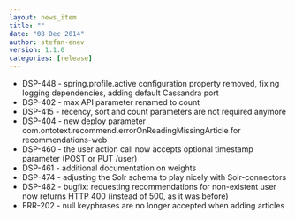 ```yaml
---
layout: news_item
title: ""
date: "08 Dec 2014"
author: stefan-enev
version: 1.1.0
categories: [release]
---
```



* DSP-448 - spring.profile.active configuration property removed, fixing logging dependencies, adding default Cassandra port
* DSP-402 - max API parameter renamed to count
* DSP-415 - recency, sort and count parameters are not required anymore
* DSP-404 - new deploy parameter com.ontotext.recommend.errorOnReadingMissingArticle for recommendations-web
* DSP-460 - the user action call now accepts optional timestamp parameter (POST or PUT /user)
* DSP-461 - additional documentation on weights
* DSP-474 - adjusting the Solr schema to play nicely with Solr-connectors
* DSP-482 - bugfix: requesting recommendations for non-existent user now returns HTTP 400 (instead of 500, as it was before)
* FRR-202 - null keyphrases are no longer accepted when adding articles
